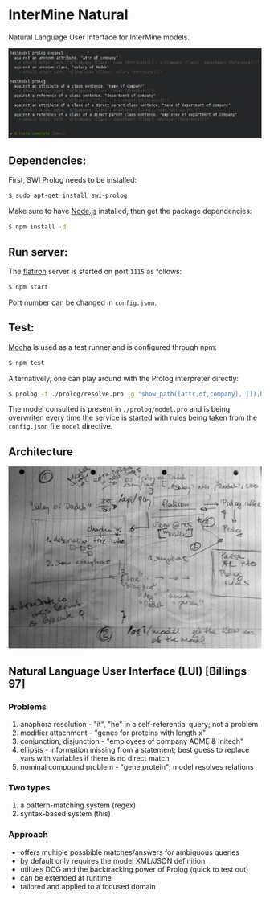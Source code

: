 # InterMine Natural

Natural Language User Interface for InterMine models.

![image](https://github.com/radekstepan/intermine-natural/raw/master/misc/test.png)

## Dependencies:

First, SWI Prolog needs to be installed:

```bash
$ sudo apt-get install swi-prolog
```

Make sure to have [Node.js](https://github.com/joyent/node/wiki/Installing-Node.js-via-package-manager) installed, then get the package dependencies:

```bash
$ npm install -d
```

## Run server:

The [flatiron](http://flatironjs.org/) server is started on port `1115` as follows:

```bash
$ npm start
```

Port number can be changed in `config.json`.

## Test:

[Mocha](http://mochajs.org/) is used as a test runner and is configured through npm:

```bash
$ npm test
```

Alternatively, one can play around with the Prolog interpreter directly:

```bash
$ prolog -f ./prolog/resolve.pro -g "show_path([attr,of,company], []),halt"
```

The model consulted is present in `./prolog/model.pro` and is being overwriten every time the service is started with rules being taken from the `config.json` file `model` directive.

## Architecture

![image](https://github.com/radekstepan/intermine-natural/raw/master/misc/architecture.jpg)

## Natural Language User Interface (LUI) [Billings 97]

### Problems

1. anaphora resolution - "it", "he" in a self-referential query; not a problem
2. modifier attachment - "genes for proteins with length x"
3. conjunction, disjunction - "employees of company ACME & Initech"
4. ellipsis - information missing from a statement; best guess to replace vars with variables if there is no direct match
5. nominal compound problem - "gene protein"; model resolves relations

### Two types

1. a pattern-matching system (regex)
2. syntax-based system (this)

### Approach

* offers multiple possbible matches/answers for ambiguous queries
* by default only requires the model XML/JSON definition
* utilizes DCG and the backtracking power of Prolog (quick to test out)
* can be extended at runtime
* tailored and applied to a focused domain
